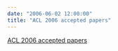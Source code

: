```yaml
---
date: "2006-06-02 12:00:00"
title: "ACL 2006 accepted papers"
---
```


[ACL 2006 accepted papers](/lemire/blog/2006/06-02-acl-2006-accepted-papers)


